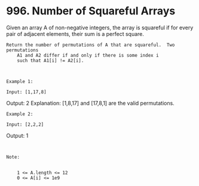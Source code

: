 # 996. Number of Squareful Arrays

Given an array A of non-negative integers, the array is squareful if
        for every pair of adjacent elements, their sum is a perfect square.

    Return the number of permutations of A that are squareful.  Two permutations
        A1 and A2 differ if and only if there is some index i
        such that A1[i] != A2[i].

     

    Example 1:

    Input: [1,17,8]
Output: 2
Explanation: 
[1,8,17] and [17,8,1] are the valid permutations.

    Example 2:

    Input: [2,2,2]
Output: 1

     

    Note:

    
        1 <= A.length <= 12
        0 <= A[i] <= 1e9